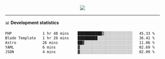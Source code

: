 <h3 align="center">
  <a href="https://github.com/hwalker928">
      <img src="https://github-profile-trophy.vercel.app/?username=hwalker928&no-bg=true&no-frame=true">
  </a>
</h3>


<hr>

📊 **Development statistics**

<!--START_SECTION:waka-->

```txt
PHP              1 hr 48 mins    ███████████▒░░░░░░░░░░░░░   45.33 %
Blade Template   1 hr 26 mins    █████████░░░░░░░░░░░░░░░░   36.41 %
Astro            26 mins         ██▓░░░░░░░░░░░░░░░░░░░░░░   11.06 %
YAML             6 mins          ▓░░░░░░░░░░░░░░░░░░░░░░░░   02.69 %
JSON             4 mins          ▓░░░░░░░░░░░░░░░░░░░░░░░░   02.09 %
```

<!--END_SECTION:waka-->
